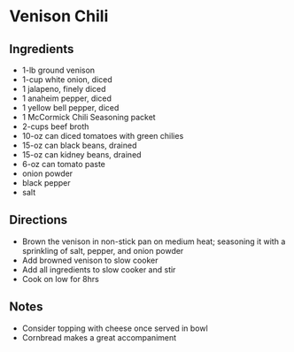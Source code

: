 # Venison Chili
## Ingredients
  * 1-lb ground venison
  * 1-cup white onion, diced
  * 1 jalapeno, finely diced
  * 1 anaheim pepper, diced
  * 1 yellow bell pepper, diced
  * 1 McCormick Chili Seasoning packet
  * 2-cups beef broth
  * 10-oz can diced tomatoes with green chilies
  * 15-oz can black beans, drained
  * 15-oz can kidney beans, drained
  * 6-oz can tomato paste
  * onion powder
  * black pepper
  * salt



## Directions
  * Brown the venison in non-stick pan on medium heat; seasoning it with a sprinkling of salt, pepper, and onion powder
  * Add browned venison to slow cooker
  * Add all ingredients to slow cooker and stir
  * Cook on low for 8hrs



## Notes
  * Consider topping with cheese once served in bowl
  * Cornbread makes a great accompaniment


